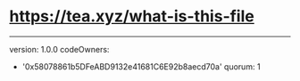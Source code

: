 
# https://tea.xyz/what-is-this-file
---
version: 1.0.0
codeOwners:
  - '0x58078861b5DFeABD9132e41681C6E92b8aecd70a'
quorum: 1
